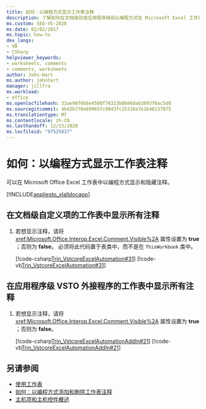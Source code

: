 ```yaml
---
title: 如何：以编程方式显示工作表注释
description: 了解如何在文档级别或应用程序级别以编程方式在 Microsoft Excel 工作表中显示和隐藏注释。
ms.custom: SEO-VS-2020
ms.date: 02/02/2017
ms.topic: how-to
dev_langs:
- VB
- CSharp
helpviewer_keywords:
- worksheets, comments
- comments, worksheets
author: John-Hart
ms.author: johnhart
manager: jillfra
ms.workload:
- office
ms.openlocfilehash: 33ae98f6b6e4508f76323b0b06dab3693f0ac5d0
ms.sourcegitcommit: 4bd2b770e60965fc0843fc25318a7e1b46137875
ms.translationtype: MT
ms.contentlocale: zh-CN
ms.lasthandoff: 12/15/2020
ms.locfileid: "97525837"
---
```

# <a name="how-to-programmatically-display-worksheet-comments"></a>如何：以编程方式显示工作表注释
  可以在 Microsoft Office Excel 工作表中以编程方式显示和隐藏注释。

 [!INCLUDE[appliesto_xlalldocapp](../vsto/includes/appliesto-xlalldocapp-md.md)]

## <a name="to-display-all-comments-on-a-worksheet-in-a-document-level-customization"></a>在文档级自定义项的工作表中显示所有注释

1. 若想显示注释，请将 <xref:Microsoft.Office.Interop.Excel.Comment.Visible%2A> 属性设置为 **true** ；否则为 **false**。 必须将此代码置于表类中，而不是在 `ThisWorkbook` 类中。

     [!code-csharp[Trin_VstcoreExcelAutomation#31](../vsto/codesnippet/CSharp/Trin_VstcoreExcelAutomationCS/Sheet1.cs#31)]
     [!code-vb[Trin_VstcoreExcelAutomation#31](../vsto/codesnippet/VisualBasic/Trin_VstcoreExcelAutomation/Sheet1.vb#31)]

## <a name="to-display-all-comments-on-a-worksheet-in-an-application-level-vsto-add-in"></a>在应用程序级 VSTO 外接程序的工作表中显示所有注释

1. 若想显示注释，请将 <xref:Microsoft.Office.Interop.Excel.Comment.Visible%2A> 属性设置为 **true** ；否则为 **false**。

     [!code-csharp[Trin_VstcoreExcelAutomationAddIn#21](../vsto/codesnippet/CSharp/trin_vstcoreexcelautomationaddin/ThisAddIn.cs#21)]
     [!code-vb[Trin_VstcoreExcelAutomationAddIn#21](../vsto/codesnippet/VisualBasic/trin_vstcoreexcelautomationaddin/ThisAddIn.vb#21)]

## <a name="see-also"></a>另请参阅
- [使用工作表](../vsto/working-with-worksheets.md)
- [如何：以编程方式添加和删除工作表注释](../vsto/how-to-programmatically-add-and-delete-worksheet-comments.md)
- [主机项和主机控件概述](../vsto/host-items-and-host-controls-overview.md)
